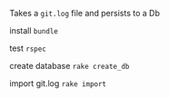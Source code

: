 Takes a `git.log` file and persists to a Db

install `bundle`

test `rspec`

create database `rake create_db`

import git.log `rake import`
